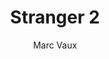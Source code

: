 ---
title: "Stranger 2"
year: "1964"
subtitle: "Marc Vaux"
displayImg: "img/covers/Stranger 2, 1964, Marc Vaux.jpg"
isArtworkInfo: 1
url: "https://www.wikiart.org/en/Search/Stranger 2%20Marc Vaux"
newTab: 1
---